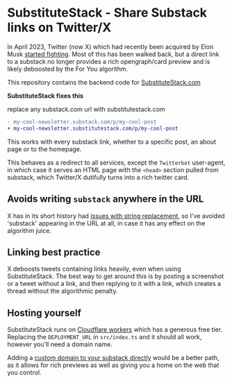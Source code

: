 # SubstituteStack - Share Substack links on Twitter/X

In April 2023, Twitter (now X) which had recently been acquired by Elon Musk [started fighting](https://www.theverge.com/2023/4/6/23673043/twitter-substack-embeds-bots-tools-api). Most of this has been walked back, but a direct link to a substack no longer provides a rich opengraph/card preview and is likely deboosted by the For You algorithm.

This repository contains the backend code for [SubstituteStack.com](substitutestack.com)

**SubstituteStack fixes this**

replace any substack.com url with substitutestack.com

```diff
- my-cool-newsletter.substack.com/p/my-cool-post
+ my-cool-newsletter.substitutestack.com/p/my-cool-post
```

This works with every substack link, whether to a specific post, an about page or to the homepage.

This behaves as a redirect to all services, except the `Twitterbot` user-agent, in which case it serves an HTML page with the `<head>` section pulled from substack, which Twitter/X dutifully turns into a rich twitter card.

## Avoids writing `substack` anywhere in the URL

X has in its short history had [issues with string replacement](https://arstechnica.com/tech-policy/2024/04/elon-musks-x-botched-an-attempt-to-replace-twitter-com-links-with-x-com/), so I've avoided 'substack' appearing in the URL at all, in case it has any effect on the algorithm juice.

## Linking best practice

X deboosts tweets containing links heavily, even when using SubstituteStack. The best way to get around this is by posting a screenshot or a tweet without a link, and then replying to it with a link, which creates a thread without the algorithmic penalty.

## Hosting yourself

SubstituteStack runs on [Cloudflare workers](https://workers.cloudflare.com/) which has a generous free tier. Replacing the `DEPLOYMENT_URL` in `src/index.ts` and it should all work, however you'll need a domain name.

Adding a [custom domain to your substack directly](https://support.substack.com/hc/en-us/articles/360051222571-How-do-I-set-up-my-custom-domain-on-Substack) would be a better path, as it allows for rich previews as well as giving you a home on the web that you control.
